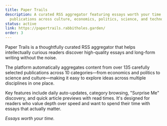 ```yaml
---
title: Paper Trails
description: A curated RSS aggregator featuring essays worth your time from 135+
  publications across culture, economics, politics, science, and technology.
status: active
link: https://papertrails.rabbitholes.garden/
order: 3
---
```

Paper Trails is a thoughtfully curated RSS aggregator that helps intellectually curious readers discover high-quality essays and long-form writing without the noise.

The platform automatically aggregates content from over 135 carefully selected publications across 10 categories—from economics and politics to science and culture—making it easy to explore ideas across multiple disciplines in one place.

Key features include daily auto-updates, category browsing, "Surprise Me" discovery, and quick article previews with read times. It's designed for readers who value depth over speed and want to spend their time with essays that actually matter.

_Essays worth your time._